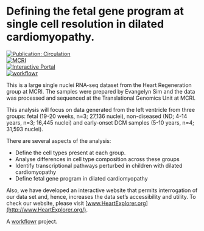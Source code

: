 # Defining the fetal gene program at single cell resolution in dilated cardiomyopathy. 
[![Publication: Circulation](https://img.shields.io/badge/Published%20in-Circulation-red)](link_to_publication_here)  
[![MCRI](https://img.shields.io/badge/Institute-MCRI-blue)](https://www.mcri.edu.au)  
[![Interactive Portal](https://img.shields.io/badge/Explore%20Data-HeartExplorer.org-brightgreen)](https://www.HeartExplorer.org)  
[![workflowr](https://img.shields.io/badge/Workflowr-Project-ff69b4)](https://github.com/jdblischak/workflowr)

This is a large single nuclei RNA-seq dataset from the Heart Regeneration group at MCRI. The samples were prepared by Evangelyn Sim and the data was processed and sequenced at the Translational Genomics Unit at MCRI.

This analysis will focus on data generated from the left ventricle from three groups: fetal (19-20 weeks, n=3; 27,136 nuclei), non-diseased (ND; 4-14 years, n=3; 16,445 nuclei) and early-onset DCM samples (5-10 years, n=4; 31,593 nuclei). 

There are several aspects of the analysis:
* Define the cell types present at each group.
* Analyse differences in cell type composition across these groups
* Identify transcriptional pathways perturbed in children with dilated cardiomyopathy
* Define fetal gene program in dilated cardiomyopathy 

Also, we have developed an interactive website that permits interrogation of our data set and, hence, increases the data set’s accessibility and utility. To check our website, please visit [www.HeartExplorer.org](http://www.HeartExplorer.org/).

A [workflowr][] project.

[workflowr]: https://github.com/workflowr/workflowr
